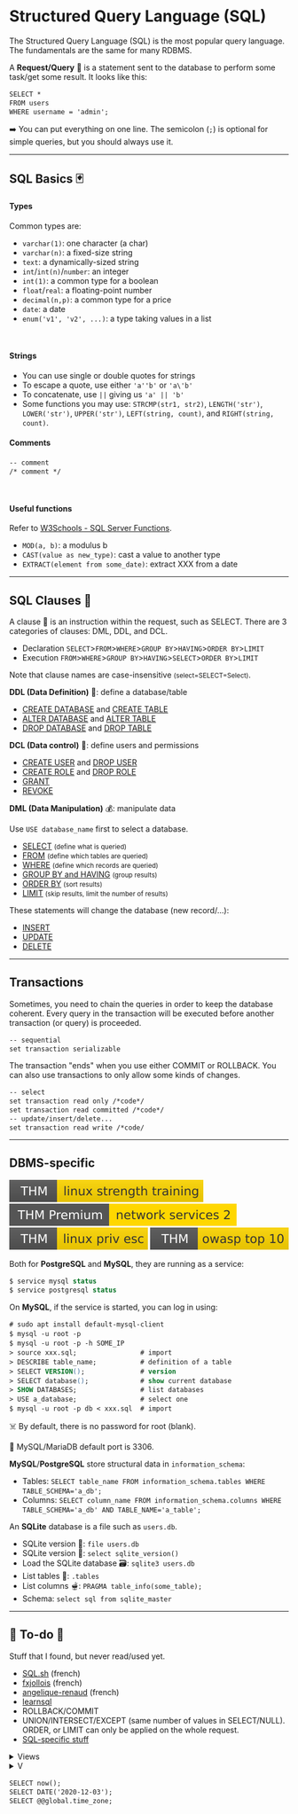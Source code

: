 # Structured Query Language (SQL)

<div class="row row-cols-md-2"><div>

The Structured Query Language (SQL) is the most popular query language. The fundamentals are the same for many RDBMS.

A **Request/Query** 👮 is a statement sent to the database to perform some task/get some result. It looks like this:

```sql!
SELECT *
FROM users
WHERE username = 'admin';
```

➡️ You can put everything on one line. The semicolon (`;`) is optional for simple queries, but you should always use it.
</div><div>
</div></div>

<hr class="sep-both">

## SQL Basics 🃏

<div class="row row-cols-md-2"><div>

#### Types

Common types are:

* `varchar(1)`: one character (a char)
* `varchar(n)`: a fixed-size string
* `text`: a dynamically-sized string
* `int`/`int(n)`/`number`: an integer
* `int(1)`: a common type for a boolean
* `float`/`real`: a floating-point number
* `decimal(n,p)`: a common type for a price
* `date`: a date
* `enum('v1', 'v2', ...)`: a type taking values in a list

<br>

#### Strings

* You can use single or double quotes for strings
* To escape a quote, use either `'a''b'` or `'a\'b'`
* To concatenate, use `||` giving us `'a' || 'b'`
* Some functions you may use: `STRCMP(str1, str2)`, `LENGTH('str')`, `LOWER('str')`, `UPPER('str')`, `LEFT(string, count)`, and `RIGHT(string, count)`.

</div><div>

#### Comments

```sql!
-- comment
/* comment */
```

<br>

#### Useful functions

Refer to [W3Schools - SQL Server Functions](https://www.w3schools.com/SQL/sql_ref_sqlserver.asp).

* `MOD(a, b)`: a modulus b
* `CAST(value as new_type)`: cast a value to another type
* `EXTRACT(element from some_date)`: extract XXX from a date
</div></div>

<hr class="sep-both">

## SQL Clauses 👷

<div class="row row-cols-md-2"><div>

A clause 👷 is an instruction within the request, such as SELECT. There are 3 categories of clauses: DML, DDL, and DCL.

* Declaration `SELECT`>`FROM`>`WHERE`>`GROUP BY`>`HAVING`>`ORDER BY`>`LIMIT`
* Execution `FROM`>`WHERE`>`GROUP BY`>`HAVING`>`SELECT`>`ORDER BY`>`LIMIT`

Note that clause names are case-insensitive <small>(select=SELECT=Select)</small>.

**DDL (Data Definition)** 💼: define a database/table

* [CREATE DATABASE](clauses/create.md) and [CREATE TABLE](clauses/create.md)
* [ALTER DATABASE](clauses/alter.md) and [ALTER TABLE](clauses/alter.md)
* [DROP DATABASE](clauses/drop.md) and [DROP TABLE](clauses/drop.md)

**DCL (Data control)** 🔐: define users and permissions

* [CREATE USER](clauses/create.md) and [DROP USER](clauses/drop.md)
* [CREATE ROLE](clauses/create.md) and [DROP ROLE](clauses/drop.md)
* [GRANT](clauses/grant.md)
* [REVOKE](clauses/revoke.md)
</div><div>

**DML (Data Manipulation)** 💰: manipulate data

Use `USE database_name` first to select a database.

* [SELECT](clauses/select.md) <small>(define what is queried)</small>
* [FROM](clauses/from.md) <small>(define which tables are queried)</small>
* [WHERE](clauses/where.md) <small>(define which records are queried)</small>
* [GROUP BY and HAVING](clauses/group_by.md) <small>(group results)</small>
* [ORDER BY](clauses/order_by.md) <small>(sort results)</small>
* [LIMIT](clauses/limit.md) <small>(skip results, limit the number of results)</small>

These statements will change the database (new record/...):

* [INSERT](clauses/insert.md)
* [UPDATE](clauses/update.md)
* [DELETE](clauses/delete.md)
</div></div>

<hr class="sep-both">

## Transactions

<div class="row row-cols-md-2"><div>

Sometimes, you need to chain the queries in order to keep the database coherent. Every query in the transaction will be executed before another transaction (or query) is proceeded.

```sql!
-- sequential
set transaction serializable
```
</div><div>

The transaction "ends" when you use either COMMIT or ROLLBACK. You can also use transactions to only allow some kinds of changes.

```sql!
-- select
set transaction read only /*code*/
set transaction read committed /*code*/
-- update/insert/delete...
set transaction read write /*code/
```
</div></div>

<hr class="sep-both">

## DBMS-specific

[![linuxstrengthtraining](../../../../cybersecurity/_badges/thm/linuxstrengthtraining.svg)](https://tryhackme.com/room/linuxstrengthtraining)
[![networkservices2](../../../../cybersecurity/_badges/thmp/networkservices2.svg)](https://tryhackme.com/room/networkservices2)
[![linuxprivesc](../../../../cybersecurity/_badges/thm/linuxprivesc.svg)](https://tryhackme.com/room/linuxprivesc)
[![owasptop10](../../../../cybersecurity/_badges/thm/owasptop10.svg)](https://tryhackme.com/room/owasptop10)

<div class="row row-cols-md-2"><div>

Both for **PostgreSQL** and **MySQL**, they are running as a service:

```ps
$ service mysql status
$ service postgresql status
```

On **MySQL**, if the service is started, you can log in using:

```ps
# sudo apt install default-mysql-client
$ mysql -u root -p
$ mysql -u root -p -h SOME_IP
> source xxx.sql;                # import
> DESCRIBE table_name;           # definition of a table
> SELECT VERSION();              # version
> SELECT database();             # show current database
> SHOW DATABASES;                # list databases
> USE a_database;                # select one
$ mysql -u root -p db < xxx.sql  # import
```

☠️ By default, there is no password for root (blank).

🐲 MySQL/MariaDB default port is 3306.
</div><div>

**MySQL**/**PostgreSQL** store structural data in `information_schema`:

* Tables: `SELECT table_name FROM information_schema.tables WHERE TABLE_SCHEMA='a_db';`
* Columns: `SELECT column_name FROM information_schema.columns WHERE TABLE_SCHEMA='a_db' AND TABLE_NAME='a_table';`

An **SQLite** database is a file such as `users.db`.

* SQLite version 🔎: `file users.db`
* SQLite version 🔎: `select sqlite_version()`
* Load the SQLite database 🗃️: `sqlite3 users.db`
* List tables 🧊: `.tables`
* List columns 🫕: `PRAGMA table_info(some_table);`
* Schema: `select sql from sqlite_master`
</div></div>

<hr class="sep-both">

## 👻 To-do 👻

Stuff that I found, but never read/used yet.

<div class="row row-cols-md-2"><div>

* [SQL.sh](https://sql.sh/) (french)
* [fxjollois](https://fxjollois.github.io/cours-sql/) (french)
* [angelique-renaud](https://www.angelique-renaud.com/bdd.php) (french)
* [learnsql](https://learnsql.com/)
* ROLLBACK/COMMIT
* UNION/INTERSECT/EXCEPT (same number of values in SELECT/NULL). ORDER, or LIMIT can only be applied on the whole request.
* [SQL-specific stuff](/cybersecurity/red-team/s3.exploitation/vulns/injection/files/union_sqli.md#manual-union-based-sqli)
</div><div>

<details class="details-n">
<summary>Views</summary>

Views are virtual tables, that may be used to make things easier to access complex tables, or to prevent users from accessing some attributes in a table. Basically, **a view is a virtual table created from a SQL request**.

```sql!
-- create
CREATE VIEW viewName [Attributes] AS sqlRequest
-- check delete/update before creating a view
CREATE VIEW viewName [ Attributes ] AS sqlRequest WITH CHECK OPTION
-- delete
DROP VIEW viewName
```
</details>

<details class="details-n">
<summary>V</summary>

A **schema** 🗃️ is a sort of namespace in which there are tables, and other related stuff. See the table `INFORMATION_SCHEMA` <small>(TABLES, USERS, COLUMNS/DOMAINS, CHECK_CONSTRAINTS)</small>.

➡️ You may have to use `schema_name.table_name` in your requests.

A **domain** 🌍 refers to the values that an attribute can take. This is determined by the type, and the constraints on it.
</details>

```sql!
SELECT now();
SELECT DATE('2020-12-03');
SELECT @@global.time_zone;
```
</div></div>